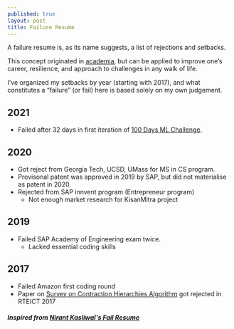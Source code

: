 ```yaml
---
published: true
layout: post
title: Failure Resume
---
```


A failure resume is, as its name suggests, a list of rejections and setbacks.

This concept originated in [academia](https://www.nytimes.com/2019/02/03/smarter-living/failure-resume.html), but can be applied to improve one’s career, resilience, and approach to challenges in any walk of life.

I’ve organized my setbacks by year (starting with 2017), and what constitutes a “failure” (or fail) here is based solely on my own judgement.

## 2021

- Failed after 32 days in first iteration of [100 Days ML Challenge](https://www.prashantsingh.co.in/100DaysMLChallenge/README-v1).

## 2020

- Got reject from Georgia Tech, UCSD, UMass for MS in CS program.
- Provisonal patent was approved in 2019 by SAP, but did not materialise as patent in 2020.
- Rejected from SAP innvent program (Entrepreneur program)
    - Not enough market research for KisanMitra project

## 2019
- Failed SAP Academy of Engineering exam twice. 
  - Lacked essential coding skills 

## 2017
- Failed Amazon first coding round
- Paper on  [Survey on Contraction Hierarchies Algorithm](https://github.com/pacificlion/pacificlion.github.io/blob/master/papers/SurveyOnContractionHierarchies.pdf) got rejected in RTEICT 2017




##### Inspired from [Nirant Kasliwal's Fail Resume](https://nirantk.com/writing/failresume/)
